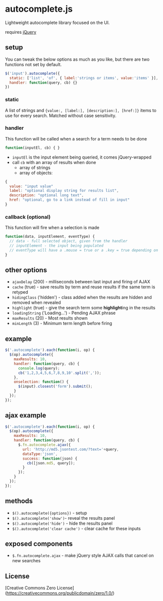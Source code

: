 # autocomplete.js
Lightweight autocomplete library focused on the UI.

requires [jQuery](http://code.jquery.com/)

## setup
You can tweak the below options as much as you like, but there are two functions not set by default.

```Javascript
$('input').autocomplete({
  static: ['list', 'of', { label:'strings or items', value:'items' }],
  handler: function(query, cb) {}
})
```

### static
A list of strings and `{value:, [label:], [description:], [href:]}` items to use for every search. Matched without case sensitivity.

### handler
This function will be called when a search for a term needs to be done

```Javascript
function(inputEl, cb) { }
```

- `inputEl` is the input element being queried, it comes jQuery-wrapped
- call `cb` with an array of results when done
  - array of strings
  - array of objects:

```Javascript
{
  value: "input value"
  label: "optional display string for results list",
  description: "optional long text",
  href: "optional, go to a link instead of fill in input"
}
```

### callback (optional)
This function will fire when a selection is made

```Javascript
function(data, inputElement, eventType) {
  // data - full selected object, given from the handler
  // inputElement - the input being populated
  // eventType will have a .mouse = true or a .key = true depending on how the user selected an item
}
```

## other options
- `ajaxDelay` (200) - milliseconds between last input and firing of AJAX
- `cache` (true) - save results by term and reuse results if the same term is retyped
- `hidingClass` ('hidden') - class added when the results are hidden and removed when revealed
- `highlight` (true) - give the search term some **highlight**ing in the results
- `loadingString` ('Loading...') - Pending AJAX phrase
- `maxResults` (20) - Most results shown
- `minLength` (3) - Minimum term length before firing

## example
```Javascript
$('.autocomplete').each(function(i, op) {
  $(op).autocomplete({
    maxResults: 10,
    handler: function(query, cb) {
      console.log(query);
      cb('1,2,3,4,5,6,7,8,9,10'.split(','));
    },
    onselection: function() {
      $(input).closest('form').submit();
    }
  });
});
```

## ajax example
```Javascript
$('.autocomplete').each(function(i, op) {
  $(op).autocomplete({
    maxResults: 10,
    handler: function(query, cb) {
      $.fn.autocomplete.ajax({
        url: 'http://md5.jsontest.com/?text='+query,
        dataType:'json',
        success: function(json) {
          cb([json.md5, query]);
        }
      });
    }
  });
});
```

## methods
- `$().autocomplete({options})` - setup
- `$().autocomplete('show')`- reveal the results panel
- `$().autocomplete('hide')` - hide the results panel
- `$().autocomplete('clear cache')` - clear cache for these inputs

## exposed components
- `$.fn.autocomplete.ajax` - make jQuery style AJAX calls that cancel on new searches

## License
[Creative Commons Zero License] (https://creativecommons.org/publicdomain/zero/1.0/)